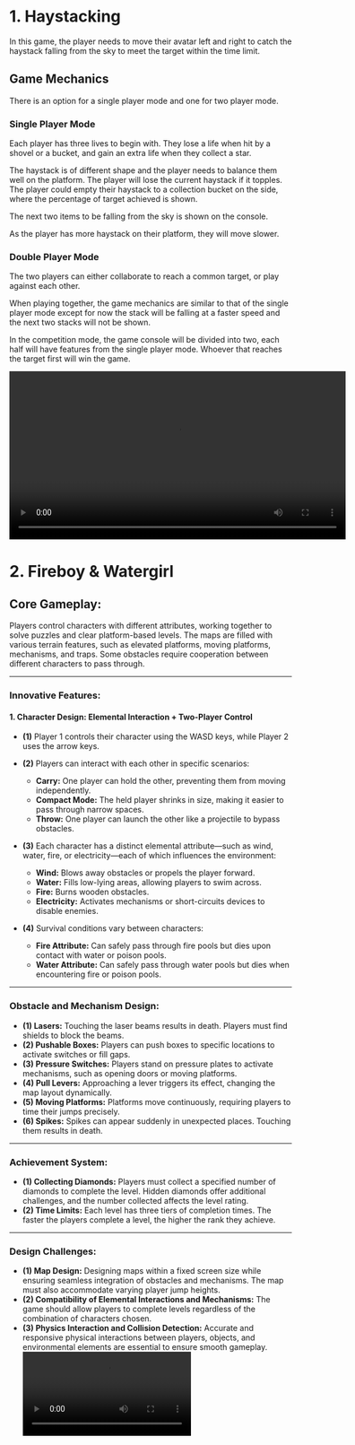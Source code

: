 # 1. Haystacking

In this game, the player needs to move their avatar left and right to catch the haystack falling from the sky to meet the target within the time limit.

## Game Mechanics

There is an option for a single player mode and one for two player mode.

### Single Player Mode

Each player has three lives to begin with. They lose a life when hit by a shovel or a bucket, and gain an extra life when they collect a star.

The haystack is of different shape and the player needs to balance them well on the platform. The player will lose the current haystack if it topples. The player could empty their haystack to a collection bucket on the side, where the percentage of target achieved is shown.

The next two items to be falling from the sky is shown on the console.

As the player has more haystack on their platform, they will move slower.

### Double Player Mode

The two players can either collaborate to reach a common target, or play against each other.

When playing together, the game mechanics are similar to that of the single player mode except for now the stack will be falling at a faster speed and the next two stacks will not be shown.

In the competition mode, the game console will be divided into two, each half will have features from the single player mode. Whoever that reaches the target first will win the game.


<video src="https://github.com/user-attachments/assets/2bc9ad40-728b-4c61-b258-6c2530942f93" controls width="600"></video>

# 2. Fireboy & Watergirl

## **Core Gameplay:**
Players control characters with different attributes, working together to solve puzzles and clear platform-based levels. The maps are filled with various terrain features, such as elevated platforms, moving platforms, mechanisms, and traps. Some obstacles require cooperation between different characters to pass through.

---

### **Innovative Features:**

#### 1. **Character Design: Elemental Interaction + Two-Player Control**
- **(1)** Player 1 controls their character using the WASD keys, while Player 2 uses the arrow keys.  
- **(2)** Players can interact with each other in specific scenarios:
  - **Carry:** One player can hold the other, preventing them from moving independently.  
  - **Compact Mode:** The held player shrinks in size, making it easier to pass through narrow spaces.  
  - **Throw:** One player can launch the other like a projectile to bypass obstacles.

- **(3)** Each character has a distinct elemental attribute—such as wind, water, fire, or electricity—each of which influences the environment:
  - **Wind:** Blows away obstacles or propels the player forward.  
  - **Water:** Fills low-lying areas, allowing players to swim across.  
  - **Fire:** Burns wooden obstacles.  
  - **Electricity:** Activates mechanisms or short-circuits devices to disable enemies.

- **(4)** Survival conditions vary between characters:
  - **Fire Attribute:** Can safely pass through fire pools but dies upon contact with water or poison pools.  
  - **Water Attribute:** Can safely pass through water pools but dies when encountering fire or poison pools.

---

### **Obstacle and Mechanism Design:**
- **(1) Lasers:** Touching the laser beams results in death. Players must find shields to block the beams.  
- **(2) Pushable Boxes:** Players can push boxes to specific locations to activate switches or fill gaps.  
- **(3) Pressure Switches:** Players stand on pressure plates to activate mechanisms, such as opening doors or moving platforms.  
- **(4) Pull Levers:** Approaching a lever triggers its effect, changing the map layout dynamically.  
- **(5) Moving Platforms:** Platforms move continuously, requiring players to time their jumps precisely.  
- **(6) Spikes:** Spikes can appear suddenly in unexpected places. Touching them results in death.

---

### **Achievement System:**
- **(1) Collecting Diamonds:** Players must collect a specified number of diamonds to complete the level. Hidden diamonds offer additional challenges, and the number collected affects the level rating.  
- **(2) Time Limits:** Each level has three tiers of completion times. The faster the players complete a level, the higher the rank they achieve.

---

### **Design Challenges:**
- **(1) Map Design:** Designing maps within a fixed screen size while ensuring seamless integration of obstacles and mechanisms. The map must also accommodate varying player jump heights.  
- **(2) Compatibility of Elemental Interactions and Mechanisms:** The game should allow players to complete levels regardless of the combination of characters chosen.  
- **(3) Physics Interaction and Collision Detection:** Accurate and responsive physical interactions between players, objects, and environmental elements are essential to ensure smooth gameplay.
<video src="https://github.com/user-attachments/assets/15159520-670e-4dd5-a12c-df1f558a09c6"></video>
